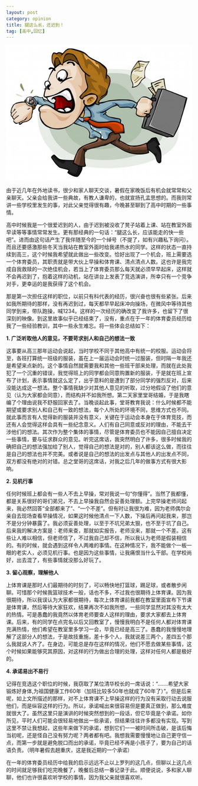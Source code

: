 ```yaml
---
layout: post
category: opinion
title: 腿这么长，还迟到！
tag: [高中,回忆]
---
```


![](/images/blog/2015/late.jpg)

由于近几年在外地读书，很少和家人聊天交谈，暑假在家晚饭后有机会就常常和父亲聊天。父亲会给我讲一些典故，有教人谦卑的，也就宣扬孔孟思想的。而我则常讲一些学校里发生的事，对此父亲觉得很有趣，今晚甚至聊到了高中时期的一些事情。

高中时候我是一个很爱迟到的人，由于迟到被没收了凳子站着上课、站在教室外面早读等等事情常常发生。更有那经典的一句话：“腿这么长，应该能走的快一些吧”。进而由这句话产生了我伴随至今的一个绰号（不提了，如有兴趣私下询问）。而且还要感激那些冬天当我站在教室外面时给我递热水的同学。这样的状态一直持续到高三，这个时候我希望就此做出一些改变。恰好出现了一个机会，班上需要选一个体育委员，其职责就是带大伙上早操和体育课、清点清点人数。这也许是我完成自我救赎的一次绝佳机会，若当上了体育委员那么每天就必须早早起床，这样就不会再迟到了，抱着这样的动机，站在讲台上发表了竞选演讲，所幸只有一个竞争对手，更幸运的是我获得了这个机会。

那是第一次担任这样的职位，以前只有科代表的经历，很兴奋也很有些紧张。后来如我所期待的那样，没有再迟到过，每天都早早起床冲向操场，在微风中等待其他同学到来，带队跑操，喊1234。这样的一次经历的确改变了我许多，也留下了很深刻的映像。到这里故事似乎已经结束了，没有，重点在于一年的体育委员经历给我了一些经验教训，其中一些永生难忘。将一些体会总结如下：

<!--more-->

**1. 广泛听取他人的意见，不要苛求别人和自己的想法一致**

这事要从高三那年运动会说起，当时学校不同于其他高中有统一的校服。运动会将至，各班打算统一班级的服装，虽在上一届运动会时统一过服装，但时隔一年我还是希望来点新的。这个事情自然就需要我和其他一些班干部来处理，而就在此处我犯了一个沉重的错误，我觉得班上的同学都会同意购置新的服装，于是就在班上宣布了计划，表示事情就这么定了，出乎意料的是遭到了部分同学的强烈反对，后来没能达成这一想法。整个事情我缺少对其他人意见的听取，过分地假设了他们的意见（认为大家都会同意），而结构并不如我所想。第二天家里堂哥结婚，于是我瞎编了个理由说我不舒服回家去了。当晚谈起此事，堂哥教育我说：什么时候都不能期望或要求别人和自己有一致的想法，每个人所处的环境不同，思维方式也不同。就此事而言有人觉得新的服装并没有意义，关键在于运动会本身在于体育竞技，而还有人会觉得这样会具有一些纪念意义。人们有自己同意或反对的理由，不能去干涉他们的想法。其次作为整个集体的事情，尽管是体育委员也不能因自己擅自决定一些事情，要与征求群众的意见。听完这席话，我突然明白了许多，很多时候我的确把自己的想法强加给了别人，觉得自己的想法是对的，别人都该这么做，而往往是自己的想法也并不完美。或者说是自己的想法的出发点与其他人的出发点不同，双方都没有绝对的对错。总之堂哥的这席话，对我之后几年的做事方式有很大影响。

**2. 见机行事**

任何时候班上都会有一些人不去上早操，常对我说一句“你懂得”。当然了我都懂，都是关系很好的哥们弟兄，不去上早操我自然会妥善处理额。上完早操老师问起来，我必然回答“全部都来了”、“一个不差”。但有时让我很为难，因为老师偶尔会亲自去现场查看早操情况，如果这时候他清点一下人数，下操后再问起我来，那岂不是分分钟暴露了。我必须妥善处理，以至于不坑兄弟太狠，也不至于坑了自己。后来我的解决方案是：老师来查，那就如实报告，老师没来，那就一个不差。这有些让人难以相信，但老师信了，不过我自己却不信，所以我认为老师是假装相信的。有的时候，就会遇到这样令人两难的事情。在这种情况下，我不能做个一板一眼的老实人，必须见机行事。也是因为这些事情，让我痛恨当什么干部。在学校尚好，出去混了，有些事情就没那么好玩了。

**3. 留心观察，理解他人**

上体育课是那时人们最期待的时刻了，可以畅快地打篮球，踢足球，或者散步闲聊。可惜那个时候我篮球技术一般，话也不多，不过我也很期待上体育课。因为我很期待，所以我误认为大家都很期待，每次上体育课前我都在教室里面宣布下节课是体育课，然后等待大家狂欢，结果再次不如我所想，一些同学显然对其没有太大的热情。可是愚蠢的我竟然以体育老师要查人这样的理由，要求大家都去上体育课。后来，有的同学在点完名以后又回教室了，慢慢我明白不是任何人都对体育课充满热情，他们希望在教室里多学习一会，毕竟已经是高三了。愚蠢的我慢慢地理解了这部分人的想法，于是故技重施，差十多个人，我就说差三两个，差四五个那么我就说人齐了。在身边，可能总是存在这样的情况，他们不愿去做某些事情，这个时候如果能够究其原因，对这样的行为做出合理的处理，这样对任何人都是极好的。


**4. 承诺易出不易行**

记得在竞选这个职位的时候，我窃取了某位清华校长的一席话说：“.......希望大家锻炼好身体,为祖国健康工作60年（加班比较多50年也就成了60年了）”。但是后来呢，如上文所描述的那样，对不上体育课不上早操这样的行为没有采取行动去说服他们，而是纵容这样的行为。所以，承诺喊出来很容易但是要真正做到，那么难度就很大了。虽然这里只是演讲的时候突然想到的一段话，但它毕竟是个承诺。如你所见，平时人们可能会很轻易地做出一些承诺，但结果往往许多都没有实现。写到这里不禁让我想起，这些年来做下的承诺，想到它们一一被时间所击破，是该后悔当初呢，还是怪自己没有努力呢？两者都有吧。我想我需要慢慢地让自己更守信一点，而第一步就是避免脱口而出的承诺，毕竟已经不再是小孩子了，要为自己的话语负责。（明年暑假去趟重庆，这是我近期的一个承诺）

在一年的体育委员经历中给我的启示远远不止以上罗列的这几点，但聊以上这几点的时间就足够我们吃完晚餐了，晚餐后总结一番记录于此。顺便说说，多和家人聊聊，他们也许很喜欢听学校的事情，因为我父亲就很喜欢听。

